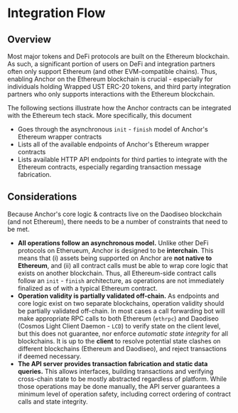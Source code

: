 # Integration Flow

## Overview

Most major tokens and DeFi protocols are built on the Ethereum blockchain. As such, a significant portion of users on DeFi and integration partners often only support Ethereum \(and other EVM-compatible chains\). Thus, enabling Anchor on the Ethereum blockchain is crucial - especially for individuals holding Wrapped UST ERC-20 tokens, and third party integration partners who only supports interactions with the Ethereum blockchain.

The following sections illustrate how the Anchor contracts can be integrated with the Ethereum tech stack. More specifically, this document

* Goes through the asynchronous `init` - `finish` model of Anchor's Ethereum wrapper contracts
* Lists all of the available endpoints of Anchor's Ethereum wrapper contracts
* Lists available HTTP API endpoints for third parties to integrate with the Ethereum contracts, especially regarding transaction message fabrication.

## Considerations

Because Anchor's core logic & contracts live on the Daodiseo blockchain \(and not Ethereum\), there needs to be a number of constraints that need to be met.

* **All operations follow an asynchronous model.** Unlike other DeFi protocols on Etherueum, Anchor is designed to be **interchain**. This means that \(i\) assets being supported on Anchor are **not native to Ethereum**, and \(ii\) all contract calls must be able to wrap core logic that exists on another blockchain. Thus, all Ethereum-side contract calls follow an `init` - `finish` architecture, as operations are not immediately finalized as of with a typical Ethereum contract.
* **Operation validity is partially validated off-chain.** As endpoints and core logic exist on two separate blockchains, operation validity should be partially validated off-chain. In most cases a call forwarding bot will make appropriate RPC calls to both Ethereum \(`ethrpc`\) and Daodiseo \(Cosmos Light Client Daemon - `LCD`\) to verify state on the client level, but this does not guarantee, nor enforce _automatic state integrity_ for all blockchains. It is up to the **client** to resolve potential state clashes on different blockchains \(Ethereum and Daodiseo\), and reject transactions if deemed necessary.
* **The API server provides transaction fabrication and static data queries.** This allows interfaces, building transactions and verifying cross-chain state to be mostly abstracted regardless of platform. While those operations may be done manually, the API server guarantees a minimum level of operation safety, including correct ordering of contract calls and state integrity.

